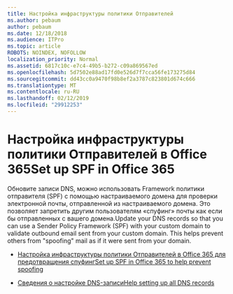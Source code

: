 ```yaml
---
title: Настройка инфраструктуры политики Отправителей
ms.author: pebaum
author: pebaum
ms.date: 12/18/2018
ms.audience: ITPro
ms.topic: article
ROBOTS: NOINDEX, NOFOLLOW
localization_priority: Normal
ms.assetid: 6817c10c-e7c4-49b5-b272-c09a869567ed
ms.openlocfilehash: 5d7502e88ad17fd0e526d7f7cca56fe173275d84
ms.sourcegitcommit: dd43cc0a9470f98b8ef2a3787c823801d674c666
ms.translationtype: MT
ms.contentlocale: ru-RU
ms.lasthandoff: 02/12/2019
ms.locfileid: "29912253"
---
```

# <a name="set-up-spf-in-office-365"></a><span data-ttu-id="41b75-102">Настройка инфраструктуры политики Отправителей в Office 365</span><span class="sxs-lookup"><span data-stu-id="41b75-102">Set up SPF in Office 365</span></span>

<span data-ttu-id="41b75-p101">Обновите записи DNS, можно использовать Framework политики отправителя (SPF) с помощью настраиваемого домена для проверки электронной почты, отправленной из настраиваемого домена. Это позволяет запретить другим пользователям «спуфинг» почты как если бы отправленных с вашего домена.</span><span class="sxs-lookup"><span data-stu-id="41b75-p101">Update your DNS records so that you can use a Sender Policy Framework (SPF) with your custom domain to validate outbound email sent from your custom domain. This helps prevent others from "spoofing" mail as if it were sent from your domain.</span></span>
  
- [<span data-ttu-id="41b75-105">Настройка инфраструктуры политики Отправителей в Office 365 для предотвращения спуфинг</span><span class="sxs-lookup"><span data-stu-id="41b75-105">Set up SPF in Office 365 to help prevent spoofing </span></span>](https://docs.microsoft.com/office365/SecurityCompliance/set-up-spf-in-office-365-to-help-prevent-spoofing)
    
- [<span data-ttu-id="41b75-106">Сведения о настройке DNS-записи</span><span class="sxs-lookup"><span data-stu-id="41b75-106">Help setting up all DNS records</span></span>](https://docs.microsoft.com/office365/admin/get-help-with-domains/create-dns-records-at-any-dns-hosting-provider)
    

